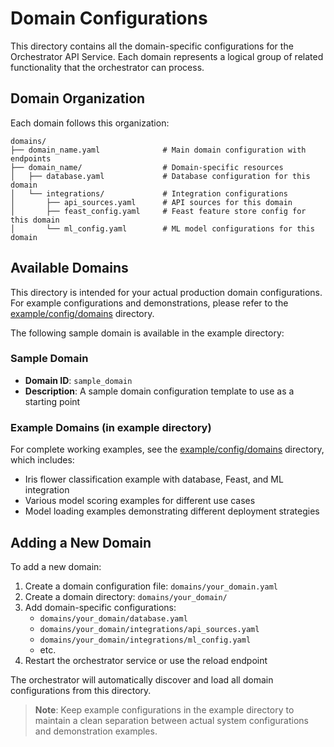 # Domain Configurations

This directory contains all the domain-specific configurations for the Orchestrator API Service. Each domain represents a logical group of related functionality that the orchestrator can process.

## Domain Organization

Each domain follows this organization:

```
domains/
├── domain_name.yaml              # Main domain configuration with endpoints
├── domain_name/                  # Domain-specific resources
│   ├── database.yaml             # Database configuration for this domain
│   └── integrations/             # Integration configurations
│       ├── api_sources.yaml      # API sources for this domain
│       ├── feast_config.yaml     # Feast feature store config for this domain
│       └── ml_config.yaml        # ML model configurations for this domain
```

## Available Domains

This directory is intended for your actual production domain configurations. For example configurations and demonstrations, please refer to the [example/config/domains](../../example/config/domains/) directory.

The following sample domain is available in the example directory:

### Sample Domain

- **Domain ID**: `sample_domain`
- **Description**: A sample domain configuration template to use as a starting point

### Example Domains (in example directory)

For complete working examples, see the [example/config/domains](../../example/config/domains/) directory, which includes:

- Iris flower classification example with database, Feast, and ML integration
- Various model scoring examples for different use cases
- Model loading examples demonstrating different deployment strategies

## Adding a New Domain

To add a new domain:

1. Create a domain configuration file: `domains/your_domain.yaml`
2. Create a domain directory: `domains/your_domain/`
3. Add domain-specific configurations:
   - `domains/your_domain/database.yaml`
   - `domains/your_domain/integrations/api_sources.yaml`
   - `domains/your_domain/integrations/ml_config.yaml`
   - etc.
4. Restart the orchestrator service or use the reload endpoint

The orchestrator will automatically discover and load all domain configurations from this directory.

> **Note**: Keep example configurations in the example directory to maintain a clean separation between actual system configurations and demonstration examples.